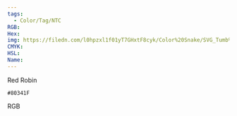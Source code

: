 ```yaml
---
tags:
  - Color/Tag/NTC
RGB:
Hex:
img: https://filedn.com/l0hpzxl1f01yT7GHxtF8cyk/Color%20Snake/SVG_Tumb%20Mass%20No%20Name/80341F.svg
CMYK:
HSL:
Name:
---
```

Red Robin
```palette
#80341F
```
RGB
